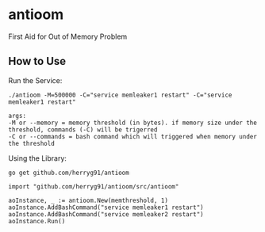 # antioom
First Aid for Out of Memory Problem

## How to Use

Run the Service:
```
./antioom -M=500000 -C="service memleaker1 restart" -C="service memleaker1 restart"

args:
-M or --memory = memory threshold (in bytes). if memory size under the threshold, commands (-C) will be trigerred
-C or --commands = bash command which will triggered when memory under the threshold
```

Using the Library:
```
go get github.com/herryg91/antioom

import "github.com/herryg91/antioom/src/antioom"

aoInstance, _ := antioom.New(memthreshold, 1)
aoInstance.AddBashCommand("service memleaker1 restart")
aoInstance.AddBashCommand("service memleaker2 restart")
aoInstance.Run()
```
